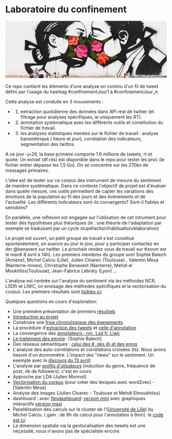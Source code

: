 # Laboratoire du confinement
![Pony Wave - venice beach](ponywave_masc.jpg)

Ce repo contient les éléments d'une analyse en continu d'un fil de tweet défini par l'usage du hashtag #confinementJour1 à #confinementJour_n.

Cette analyse est conduite en 3 mouvements :

 * 1) extraction quotidienne des données dans API rest de twitter (et filtrage pour analyses spécifiques, ie uniquement les RT).
 * 2) annotation systématique avec les différents outils et constitution du fichier de travail.
 * 3) les analyses statistiques menées sur le fichier de travail : analyse baromètrique ( heure et jour), corrélation des indicateurs, segmentation des twittos.

A ce jour -j+26, la base primaire comporte 1.6 millions de tweets, rt et quote. Un extrait (df.rds) est disponible dans le repo pour tester les proc (le fichier entier dépasse les 1,5 Go). On se concentre sur les 270ko de messages primaires.

L'idée est de tester sur ce corpus des instrument de mesure du sentiment de manière systématique. Dans ce contexte l'objectif de projet est d'évaluer dans quelle mesure, ces outils permettent de capter les variations des émotions de la population au fil des jours et des évènements et de l'actualité. Les différents indicateurs sont-ils convergents? Sont-il fiables et sensibles?

En parallèle, une reflexion est engagée sur l'utilisation de cet intrument pour tester des hypothèses plus théoriques (ie : une théorie de l'adaptation par exemple se traduisant par un cycle stupéfaction/habituation/élaboration)

Le projet est ouvert, un petit groupe de travail s'est constitué spontanéement, on avance au jour le jour, pour y participer contactez en dm @benavent sur twitter. Le prochain rendez vous de travail sur #zoom est le mardi 8 avril à 14h). Les premiers membres du groupe sont  Sophie Balech (Amiens),  Michel Calciu (Lille), Julien Cloarec (Toulouse) , Valentin Mesa (Nanterre-mines), Christophe Benavent (Nanterre), Mehdi el Moukhliss(Toulouse), Jean-Fabrice Lebraty (Lyon) ...

L'analyse est centrée sur l'analyse du sentiment via les méthodes NCR, LSDfr et LIWC, on envisage des méthodes spécifiques et la vectorisation du corpus. Les premiers résultats sont [lisibles ici](https://benaventc.github.io/BarometreConfinement/LdC3_analyse_V01_bc.html)

Quelques questions en cours d'exploration:
  * Une première présentation de premiers [résultats](https://docs.google.com/presentation/d/14QFSAEMlOhtOcr_3D33D7yJVETeMvV1rtnJTSY1k1AI/edit?usp=sharing)
  * [Introduction au projet](https://benaventc.github.io/BarometreConfinement/LdC1_introduction_V01_bc.html)
  * Construire une [frise chronologique des évenements](https://docs.google.com/spreadsheets/d/1PQQzlgOht7NA8YWfwF7zyGWdI0zTFzJaRMXSE0h6vvo/edit?usp=sharing).
  * La procédure d'[extraction des tweets](https://benaventc.github.io/BarometreConfinement/LdC1_extract_V01_bc) et [celle d'annotation](https://benaventc.github.io/BarometreConfinement/LdC2_annotation_V01_bc)
  * La convergence des [annotateurs : nrc, Lsd fr, Liwc](https://benaventc.github.io/BarometreConfinement/LdC3_fiability_sentiment_V01_bc.html)
  * [Le traitement des emojis](https://benaventc.github.io/BarometreConfinement/confinement02_emojis.html)-  [Sophie Balech]
  * Des réseaux sémantiques : [celui des #, des @ et des emos](https://benaventc.github.io/BarometreConfinement/LdC3_planetarium_V01_sb.html)
  * L'analyse des auto-corrélations et corrélations croisées (ts). Nous avons besoin d'un économètre. L'impact des "news" sur le sentiment. Un exemple avec le [discours du 13 avril](https://benaventc.github.io/BarometreConfinement/LdC3_effetmacron_V01_bc.html))
  * L'analyse par [profils d'utisateurs](https://benaventc.github.io/BarometreConfinement/LdC3_elementary_V01_bc.html) (induction du genre, fréquence de post, nb de followers). c'est en cours
  * Approche par LDA (Julien Monnot)
  * [Vectorisation du corpus](https://benaventc.github.io/BarometreConfinement/LdC2_vector_V1_Valentin.html) (pour créer des lexiques avec word2vec) - [Valentin Mesa]
  * Analyse des images (Julien Cloarec - Toulouse et Mehdi Elmoukhliss)
  * dashboard : avec [flexdashboard](https://rmarkdown.rstudio.com/flexdashboard/): [version mini](https://rpubs.com/calciu/602700) avec graphiques interactifs [version maxi](https://rpubs.com/calciu/602943)
  * Parallélisation des calculs sur le cluster de l'([Université de Lille](http://hpc.univ-lille.fr/cluster-hpc-htc)) by Michel Calciu. ( gain : de 8h de calcul pour l'annotation à 8mn). le [code est ici](https://benaventc.github.io/BarometreConfinement/LdC2_annotationParallele_V01_cm.html) 
  * La dimension spatiale via la geolocalisation des tweets est une néçessité, nous n'avons pas de spécialiste encore.
